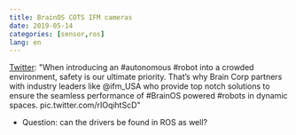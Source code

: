 ```yaml
---
title: BrainOS COTS IFM cameras
date: 2019-05-14
categories: [sensor,ros]
lang: en
---
```


[Twitter](https://twitter.com/braincor/status/1128013535097835521/photo/1):
"When introducing an #autonomous #robot into a crowded environment, safety is our ultimate priority.
That’s why Brain Corp partners with industry leaders like ⁦‪@ifm_USA‬⁩ who provide top notch solutions to ensure the seamless performance of #BrainOS powered #robots in dynamic spaces. 
pic.twitter.com/rIOqihtScD"

* Question:
can the drivers be found in ROS as well?
